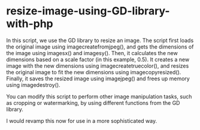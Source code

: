# resize-image-using-GD-library-with-php

In this script, we use the GD library to resize an image. The script first loads the original image using imagecreatefromjpeg(), and gets the dimensions of the image using imagesx() and imagesy(). Then, it calculates the new dimensions based on a scale factor (in this example, 0.5). It creates a new image with the new dimensions using imagecreatetruecolor(), and resizes the original image to fit the new dimensions using imagecopyresized(). Finally, it saves the resized image using imagejpeg() and frees up memory using imagedestroy().

You can modify this script to perform other image manipulation tasks, such as cropping or watermarking, by using different functions from the GD library.


I would revamp this now for use in a more sophisticated way. 